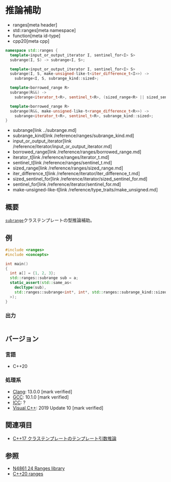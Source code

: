 # 推論補助
* ranges[meta header]
* std::ranges[meta namespace]
* function[meta id-type]
* cpp20[meta cpp]

```cpp
namespace std::ranges {
  template<input_or_output_iterator I, sentinel_for<I> S>
  subrange(I, S) -> subrange<I, S>;

  template<input_or_output_iterator I, sentinel_for<I> S>
  subrange(I, S, make-unsigned-like-t<iter_difference_t<I>>) ->
    subrange<I, S, subrange_kind::sized>;

  template<borrowed_range R>
  subrange(R&&) ->
    subrange<iterator_t<R>, sentinel_t<R>, (sized_range<R> || sized_sentinel_for<sentinel_t<R>, iterator_t<R>>) ? subrange_kind::sized : subrange_kind::unsized>;

  template<borrowed_range R>
  subrange(R&&, make-unsigned-like-t<range_difference_t<R>>) ->
    subrange<iterator_t<R>, sentinel_t<R>, subrange_kind::sized>;
}
```
* subrange[link ../subrange.md]
* subrange_kind[link /reference/ranges/subrange_kind.md]
* input_or_output_iterator[link /reference/iterator/input_or_output_iterator.md]
* borrowed_range[link /reference/ranges/borrowed_range.md]
* iterator_t[link /reference/ranges/iterator_t.md]
* sentinel_t[link /reference/ranges/sentinel_t.md]
* sized_range[link /reference/ranges/sized_range.md]
* iter_difference_t[link /reference/iterator/iter_difference_t.md]
* sized_sentinel_for[link /reference/iterator/sized_sentinel_for.md]
* sentinel_for[link /reference/iterator/sentinel_for.md]
* make-unsigned-like-t[link /reference/type_traits/make_unsigned.md]

## 概要
[`subrange`](../subrange.md)クラステンプレートの型推論補助。


## 例
```cpp example
#include <ranges>
#include <concepts>

int main()
{
  int a[] = {1, 2, 3};
  std::ranges::subrange sub = a;
  static_assert(std::same_as<
    decltype(sub),
    std::ranges::subrange<int*, int*, std::ranges::subrange_kind::sized>
  >);
}
```

### 出力
```
```

## バージョン
### 言語
- C++20

### 処理系
- [Clang](/implementation.md#clang): 13.0.0 [mark verified]
- [GCC](/implementation.md#gcc): 10.1.0 [mark verified]
- [ICC](/implementation.md#icc): ?
- [Visual C++](/implementation.md#visual_cpp): 2019 Update 10 [mark verified]

## 関連項目
- [C++17 クラステンプレートのテンプレート引数推論](/lang/cpp17/type_deduction_for_class_templates.md)

## 参照
- [N4861 24 Ranges library](https://timsong-cpp.github.io/cppwp/n4861/ranges)
- [C++20 ranges](https://techbookfest.org/product/5134506308665344)

